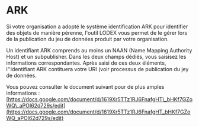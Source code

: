 # ARK

Si votre organisation a adopté le système identification ARK pour identifier des objets de manière pérenne, l'outil LODEX vous permet de le gérer lors de la publication du jeu de données produit par votre organisation.

Un identifiant ARK comprends au moins un NAAN \(Name Mapping Authority Host\) et  un subpublisher. Dans les deux champs dédiés, vous saisisez  les informations correspondantes. Après saisi de ces deux éléments, l''identifiant ARK contituera votre URI \(voir processus de publication du jey de données.

Vous pouvez consulter le document suivant pour de plus amples informations : [https://docs.google.com/document/d/1619Xr5TTz1RJ6FnafgHT\_bHKf7GZoWQ\_aPOI62d729s/edit](https://docs.google.com/document/d/1619Xr5TTz1RJ6FnafgHT_bHKf7GZoWQ_aPOI62d729s/edit)

